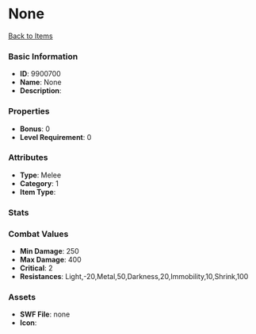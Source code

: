 # None



[Back to Items](../items.md)

### Basic Information

- **ID**: 9900700
- **Name**: None
- **Description**: 

### Properties

- **Bonus**: 0
- **Level Requirement**: 0

### Attributes

- **Type**: Melee
- **Category**: 1
- **Item Type**: 

### Stats


### Combat Values

- **Min Damage**: 250
- **Max Damage**: 400
- **Critical**: 2
- **Resistances**: Light,-20,Metal,50,Darkness,20,Immobility,10,Shrink,100

### Assets

- **SWF File**: none
- **Icon**: 

